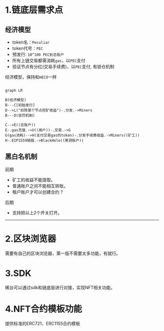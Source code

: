 # 1.链底层需求点


## 经济模型
- token名：`Peculiar`
- token代号：`PEC`
- 预发行: `10^100 PEC到总账户`
- 所有上链交易都需消耗`gas`，以`PEC`支付
- 验证节点有分红(交易手续费)，以`PEC`支付, 有锁仓机制

经济模型，保持和`HECO`一样

```mermaid

graph LR

B(经济模型)
B---C[初始发行]
D-->L("扣除某个节点挖矿收益")-.分发.->Miners
B---D(惩罚机制)

C-->E((总账户))
E-.gas充值.->U((用户))-.交易.->G
G(gas消耗)-->H(支付交易gas的token)-.分发手续费收益.->Miners((矿工))
H-.EIP1559销毁.->BlackHole((黑洞账户))
```

## 黑白名机制

前期

- 矿工的收益不能提取。
- 普通账户之间不能相互转账。
- 租户账户才可以创建合约 ?

后期
- 支持把以上2个开关打开。


--------------------------------

# 2.区块浏览器

需要有自己的区块浏览器，第一版不需要太多功能，有就行。


# 3.SDK

稀台可以通过sdk和链底层进行对接，实现NFT相关功能。


# 4.NFT合约模板功能

提供标准的ERC721、ERC1155合约模板
